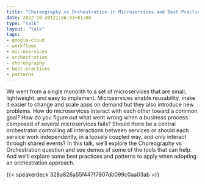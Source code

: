 ```yaml
---
title: "Choreography vs Orchestration in Microservices and Best Practices"
date: 2022-10-20T21:56:33+01:00
type: "talk"
layout: "talk"
tags:
- google-cloud
- workflows
- microservices
- orchestration
- choreography
- best-practices
- patterns
---
```


We went from a single monolith to a set of microservices that are small, lightweight, and easy to implement. Microservices enable reusability, make it easier to change and scale apps on demand but they also introduce new problems. How do microservices interact with each other toward a common goal? How do you figure out what went wrong when a business process composed of several microservices fails? Should there be a central orchestrator controlling all interactions between services or should each service work independently, in a loosely coupled way, and only interact through shared events? In this talk, we’ll explore the Choreography vs Orchestration question and see demos of some of the tools that can help. And we'll explore some best practices and patterns to apply when adopting an orchestration approach.

{{< speakerdeck 328a826a55f447f7907db099c0aa03ab >}}